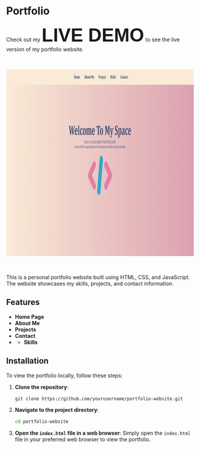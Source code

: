 # Portfolio

Check out my <a href="https://nchynacha.github.io/portfolio/" style="font-size: 50px; font-weight: bold; text-decoration: none; color: inherit; font-family: Tahoma, sans-serif;">LIVE DEMO</a> to see the live version of my portfolio website.


<br>
<p align=center>
<img src="https://github.com/nchynacha/portfolio/blob/main/assets/images/mainpage.png?raw=true" alt="game" width="900" height="500">
</p>
<br>


This is a personal portfolio website built using HTML, CSS, and JavaScript. The website showcases my skills, projects, and contact information.

## Features

- **Home Page**
- **About Me**
- **Projects**
- **Contact**
- - **Skills**




## Installation

To view the portfolio locally, follow these steps:

1. **Clone the repository**:
    ```bash
    git clone https://github.com/yourusername/portfolio-website.git
    ```
2. **Navigate to the project directory**:
    ```bash
    cd portfolio-website
    ```
3. **Open the `index.html` file in a web browser**:
    Simply open the `index.html` file in your preferred web browser to view the portfolio.



